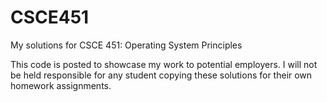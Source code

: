 # CSCE451
My solutions for CSCE 451: Operating System Principles

This code is posted to showcase my work to potential employers.
I will not be held responsible for any student copying these solutions for their own homework assignments.
